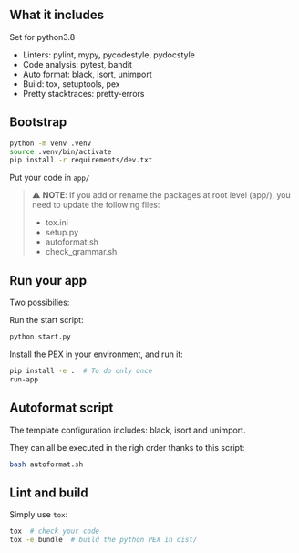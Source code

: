 ## What it includes

Set for python3.8

- Linters: pylint, mypy, pycodestyle, pydocstyle
- Code analysis: pytest, bandit
- Auto format: black, isort, unimport
- Build: tox, setuptools, pex
- Pretty stacktraces: pretty-errors

## Bootstrap

```bash
python -m venv .venv
source .venv/bin/activate
pip install -r requirements/dev.txt
```

Put your code in `app/`

> :warning: **NOTE**: If you add or rename the packages at root level (app/), you need to update the following files:
> - tox.ini
> - setup.py
> - autoformat.sh
> - check_grammar.sh

## Run your app

Two possibilies:

Run the start script:
```bash
python start.py
```

Install the PEX in your environment, and run it:
```bash
pip install -e .  # To do only once
run-app
```

## Autoformat script

The template configuration includes: black, isort and unimport.

They can all be executed in the righ order thanks to this script:
```bash
bash autoformat.sh
```

## Lint and build

Simply use `tox`:

```bash
tox  # check your code
tox -e bundle  # build the python PEX in dist/
```
